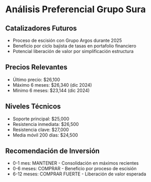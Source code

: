 # Análisis Preferencial Grupo Sura

## Catalizadores Futuros

- Proceso de escisión con Grupo Argos durante 2025
- Beneficio por ciclo bajista de tasas en portafolio financiero
- Potencial liberación de valor por simplificación estructura

## Precios Relevantes

- Último precio: $26,100
- Máximo 6 meses: $26,340 (dic 2024)
- Mínimo 6 meses: $23,144 (dic 2024)

## Niveles Técnicos

- Soporte principal: $25,000
- Resistencia inmediata: $26,500
- Resistencia clave: $27,000
- Media móvil 200 días: $24,500

## Recomendación de Inversión

- 0-1 mes: MANTENER - Consolidación en máximos recientes
- 0-6 meses: COMPRAR - Beneficio por proceso de escisión
- 6-12 meses: COMPRAR FUERTE - Liberación de valor esperada
